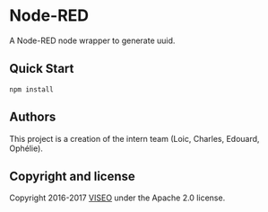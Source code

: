 # Node-RED

A Node-RED node wrapper to generate uuid. 

## Quick Start

```
npm install
```

## Authors

This project is a creation of the intern team (Loic, Charles, Edouard, Ophélie).


## Copyright and license

Copyright 2016-2017 [VISEO](http://www.viseo.com) under the Apache 2.0 license.